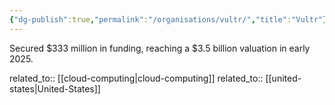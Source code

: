 ```yaml
---
{"dg-publish":true,"permalink":"/organisations/vultr/","title":"Vultr"}
---
```



Secured $333 million in funding, reaching a $3.5 billion valuation in early 2025.

related_to:: [[cloud-computing\|cloud-computing]]
related_to:: [[united-states\|United-States]]
